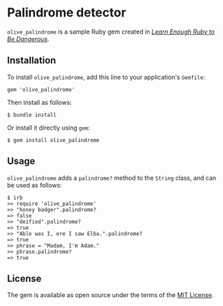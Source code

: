 # Palindrome detector

`olive_palindrome` is a sample Ruby gem created in [*Learn Enough Ruby to Be Dangerous*](https://www.learnenough.com/ruby-tutorial).

## Installation

To install `olive_palindrome`, add this line to your application's `Gemfile`:

```
gem 'olive_palindrome'
```

Then install as follows:

```
$ bundle install
```

Or install it directly using `gem`:

```
$ gem install olive_palindrome
```

## Usage

`olive_palindrome` adds a `palindrome?` method to the `String` class, and can be used as follows:

```
$ irb
>> require 'olive_palindrome'
>> "honey badger".palindrome?
=> false
>> "deified".palindrome?
=> true
>> "Able was I, ere I saw Elba.".palindrome?
=> true
>> phrase = "Madam, I'm Adam."
>> phrase.palindrome?
=> true
```

## License

The gem is available as open source under the terms of the [MIT License](https://opensource.org/licenses/MIT).

<!--# Olive::Palindrome-->

<!--Welcome to your new gem! In this directory, you'll find the files you need to be able to package up your Ruby library into a gem. Put your Ruby code in the file `lib/olive/palindrome`. To experiment with that code, run `bin/console` for an interactive prompt.-->

<!--TODO: Delete this and the text above, and describe your gem-->

<!--## Installation-->

<!--Add this line to your application's Gemfile:-->

<!--```ruby-->
<!--gem 'olive_palindrome'-->
<!--```-->

<!--And then execute:-->

<!--    $ bundle-->

<!--Or install it yourself as:-->

<!--    $ gem install olive_palindrome-->

<!--## Usage-->

<!--TODO: Write usage instructions here-->

<!--## Development-->

<!--After checking out the repo, run `bin/setup` to install dependencies. Then, run `rake test` to run the tests. You can also run `bin/console` for an interactive prompt that will allow you to experiment.-->

<!--To install this gem onto your local machine, run `bundle exec rake install`. To release a new version, update the version number in `version.rb`, and then run `bundle exec rake release`, which will create a git tag for the version, push git commits and tags, and push the `.gem` file to [rubygems.org](https://rubygems.org).-->

<!--## Contributing-->

<!--Bug reports and pull requests are welcome on GitHub at https://github.com/[USERNAME]/olive_palindrome.-->
